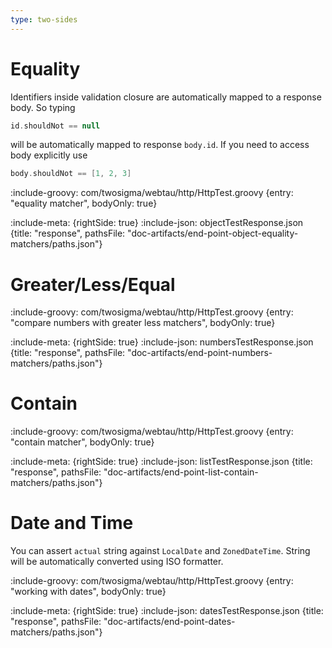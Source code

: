 ```yaml
---
type: two-sides
---
```


# Equality

Identifiers inside validation closure are automatically mapped to a response body. So typing 

```groovy
id.shouldNot == null 
``` 

will be automatically mapped to response `body.id`. If you need to access body explicitly use 

```groovy
body.shouldNot == [1, 2, 3] 
``` 

:include-groovy: com/twosigma/webtau/http/HttpTest.groovy {entry: "equality matcher", bodyOnly: true}

:include-meta: {rightSide: true}
:include-json: objectTestResponse.json {title: "response", pathsFile: "doc-artifacts/end-point-object-equality-matchers/paths.json"}

# Greater/Less/Equal

:include-groovy: com/twosigma/webtau/http/HttpTest.groovy {entry: "compare numbers with greater less matchers", bodyOnly: true}

:include-meta: {rightSide: true}
:include-json: numbersTestResponse.json {title: "response", pathsFile: "doc-artifacts/end-point-numbers-matchers/paths.json"}

# Contain

:include-groovy: com/twosigma/webtau/http/HttpTest.groovy {entry: "contain matcher", bodyOnly: true}

:include-meta: {rightSide: true}
:include-json: listTestResponse.json {title: "response", pathsFile: "doc-artifacts/end-point-list-contain-matchers/paths.json"}

# Date and Time

You can assert `actual` string against `LocalDate` and `ZonedDateTime`. String will be automatically converted 
using ISO formatter.

:include-groovy: com/twosigma/webtau/http/HttpTest.groovy {entry: "working with dates", bodyOnly: true}

:include-meta: {rightSide: true}
:include-json: datesTestResponse.json {title: "response", pathsFile: "doc-artifacts/end-point-dates-matchers/paths.json"}

